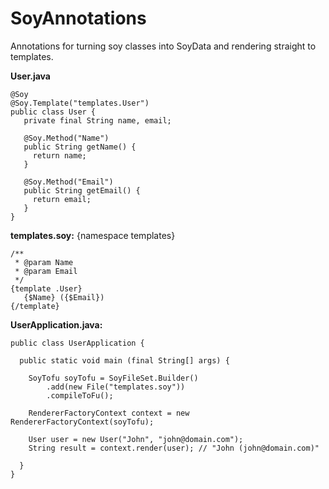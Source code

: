 SoyAnnotations
==============

Annotations for turning soy classes into SoyData and rendering straight to templates.

**User.java**

    @Soy
    @Soy.Template("templates.User")
    public class User {
       private final String name, email;

       @Soy.Method("Name")
       public String getName() {
         return name;
       }

       @Soy.Method("Email")
       public String getEmail() {
         return email;
       }
    }


**templates.soy:**
    {namespace templates}

    /**
     * @param Name
     * @param Email
     */
    {template .User}
       {$Name} ({$Email})
    {/template}


**UserApplication.java:**

    public class UserApplication {

      public static void main (final String[] args) {

        SoyTofu soyTofu = SoyFileSet.Builder()
            .add(new File("templates.soy"))
            .compileToFu();

        RendererFactoryContext context = new RendererFactoryContext(soyTofu);

        User user = new User("John", "john@domain.com");
        String result = context.render(user); // "John (john@domain.com)"

      }
    }